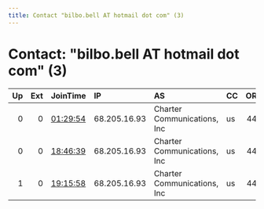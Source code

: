 ```yaml
---
title: Contact "bilbo.bell AT hotmail dot com" (3)
---
```


# Contact: "bilbo.bell AT hotmail dot com" (3)

|   Up |   Ext | JoinTime                                                                                            | IP           | AS                          | CC   |   ORp |   Dirp | OS    | Version   | Nickname      |   eFamMembers |
|-----:|------:|:----------------------------------------------------------------------------------------------------|:-------------|:----------------------------|:-----|------:|-------:|:------|:----------|:--------------|--------------:|
|    0 |     0 | [01:29:54](https://metrics.torproject.org/rs.html#details/E85C2267A5F364CBBA0116A084DDDF25ABAE8BAB) | 68.205.16.93 | Charter Communications, Inc | us   |   443 |      0 | Linux | 0.4.2.7   | RedcloakRelay |             1 |
|    0 |     0 | [18:46:39](https://metrics.torproject.org/rs.html#details/575F744C93535DA229506D9B4E788E41EB099628) | 68.205.16.93 | Charter Communications, Inc | us   |   443 |      0 | Linux | 0.4.5.6   | RedcloakRelay |             1 |
|    1 |     0 | [19:15:58](https://metrics.torproject.org/rs.html#details/70DD9D155B08FDE9BA14467B313B6CED9FEEC5D9) | 68.205.16.93 | Charter Communications, Inc | us   |   443 |      0 | Linux | 0.4.5.6   | RedcloakRelay |             1 |
